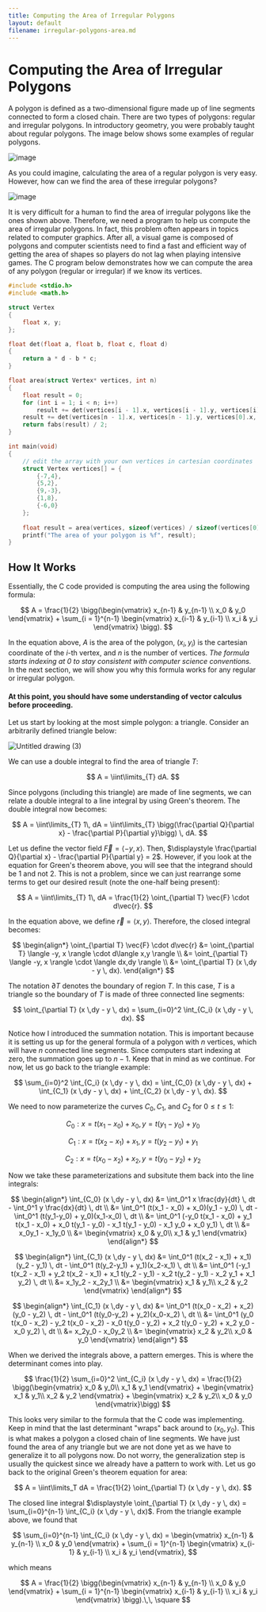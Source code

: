 ```yaml
---
title: Computing the Area of Irregular Polygons
layout: default
filename: irregular-polygons-area.md
---
```


# Computing the Area of Irregular Polygons
A polygon is defined as a two-dimensional figure made up of line segments connected to form a closed chain. There are two types of polygons: regular and irregular polygons. In introductory geometry, you were probably taught about regular polygons. The image below shows some examples of regular polygons.

![image](https://github.com/VJZ-Corp/vjz-corp.github.io/assets/73851560/85f50e29-8d4a-47b4-9228-40a1c6c66a7b)

As you could imagine, calculating the area of a regular polygon is very easy. However, how can we find the area of these irregular polygons?

![image](https://github.com/VJZ-Corp/vjz-corp.github.io/assets/73851560/15fdc522-ddd4-4143-bbbd-ee84cf78fdbf)

It is very difficult for a human to find the area of irregular polygons like the ones shown above. Therefore, we need a program to help us compute the area of irregular polygons. In fact, this problem often appears in topics related to computer graphics. After all, a visual game is composed of polygons and computer scientists need to find a fast and efficient way of getting the area of shapes so players do not lag when playing intensive games. The C program below demonstrates how we can compute the area of any polygon (regular or irregular) if we know its vertices.

```c
#include <stdio.h>
#include <math.h>

struct Vertex
{
    float x, y;
};

float det(float a, float b, float c, float d)
{
    return a * d - b * c;
}

float area(struct Vertex* vertices, int n)
{
    float result = 0; 
    for (int i = 1; i < n; i++)
        result += det(vertices[i - 1].x, vertices[i - 1].y, vertices[i].x, vertices[i].y);                   
    result += det(vertices[n - 1].x, vertices[n - 1].y, vertices[0].x, vertices[0].y);
    return fabs(result) / 2;
}

int main(void) 
{
    // edit the array with your own vertices in cartesian coordinates
    struct Vertex vertices[] = { 
        {-7,4},
        {5,2},
        {9,-3},
        {1,8},
        {-6,0}
    };
    
    float result = area(vertices, sizeof(vertices) / sizeof(vertices[0]));
    printf("The area of your polygon is %f", result);
}
```

## How It Works
Essentially, the C code provided is computing the area using the following formula:

$$
A = \frac{1}{2} \bigg(\begin{vmatrix}
x_{n-1} & y_{n-1} \\ 
x_0 & y_0 
\end{vmatrix} + \sum_{i = 1}^{n-1} \begin{vmatrix}
x_{i-1} & y_{i-1} \\ 
x_i & y_i 
\end{vmatrix} \bigg).
$$

In the equation above, $A$ is the area of the polygon, $(x_i, y_i)$ is the cartesian coordinate of the $i$-th vertex, and $n$ is the number of vertices. *The formula starts indexing at 0 to stay consistent with computer science conventions.*  In the next section, we will show you why this formula works for any regular or irregular polygon.

#### **At this point, you should have some understanding of vector calculus before proceeding.** 

Let us start by looking at the most simple polygon: a triangle. Consider an arbitrarily defined triangle below:

![Untitled drawing (3)](https://github.com/VJZ-Corp/vjz-corp.github.io/assets/73851560/845c0d40-2bc4-4c11-ac2b-98a96c9b8c14)

We can use a double integral to find the area of triangle $T$:

$$
A = \iint\limits_{T} dA.
$$

Since polygons (including this triangle) are made of line segments, we can relate a double integral to a line integral by using Green's theorem. The double integral now becomes:

$$
A = \iint\limits_{T} 1\, dA = \iint\limits_{T} \bigg(\frac{\partial Q}{\partial x} - \frac{\partial P}{\partial y}\bigg) \, dA.
$$

Let us define the vector field $\vec{F} = \langle -y, x \rangle$. Then, $\displaystyle \frac{\partial Q}{\partial x} - \frac{\partial P}{\partial y} = 2$. However, if you look at the equation for Green's theorem above, you will see that the integrand should be 1 and not 2. This is not a problem, since we can just rearrange some terms to get our desired result (note the one-half being present):

$$
A = \iint\limits_{T} 1\, dA = \frac{1}{2} \oint_{\partial T} \vec{F} \cdot d\vec{r}.
$$

In the equation above, we define $\vec{r} = \langle x, y \rangle$. Therefore, the closed integral becomes:

$$
\begin{align*}
\oint_{\partial T} \vec{F} \cdot d\vec{r} &= \oint_{\partial T} \langle -y, x \rangle \cdot d\langle x,y \rangle \\
&= \oint_{\partial T} \langle -y, x \rangle \cdot \langle dx,dy \rangle \\ 
&= \oint_{\partial T} (x \,dy - y \, dx).
\end{align*}
$$

The notation $\partial T$ denotes the boundary of region $T$. In this case, $T$ is a triangle so the boundary of $T$ is made of three connected line segments:

$$
\oint_{\partial T} (x \,dy - y \, dx) = \sum_{i=0}^2 \int_{C_i} (x \,dy - y \, dx).
$$

Notice how I introduced the summation notation. This is important because it is setting us up for the general formula of a polygon with $n$ vertices, which will have $n$ connected line segments. Since computers start indexing at zero, the summation goes up to $n-1$. Keep that in mind as we continue. For now, let us go back to the triangle example:

$$
\sum_{i=0}^2 \int_{C_i} (x \,dy - y \, dx) = \int_{C_0} (x \,dy - y \, dx) + \int_{C_1} (x \,dy - y \, dx) + \int_{C_2} (x \,dy - y \, dx).
$$

We need to now parameterize the curves $C_0, C_1$, and $C_2$ for $0 \leq t \leq 1$:

$$
C_0 : x = t(x_1 - x_0) + x_0, \, y = t(y_1-y_0) + y_0 
$$

$$
C_1 : x = t(x_2 - x_1) + x_1, \, y = t(y_2-y_1) + y_1 
$$

$$
C_2 : x = t(x_0 - x_2) + x_2, \, y = t(y_0-y_2) + y_2
$$

Now we take these parameterizations and subsitute them back into the line integrals:

$$
\begin{align*}
\int_{C_0} (x \,dy - y \, dx) &= \int_0^1 x \frac{dy}{dt} \, dt - \int_0^1 y \frac{dx}{dt} \, dt \\
&= \int_0^1 (t(x_1 - x_0) + x_0)(y_1 - y_0) \, dt - \int_0^1 (t(y_1-y_0) + y_0)(x_1-x_0) \, dt \\
&= \int_0^1 (-y_0 t(x_1 - x_0) + y_1 t(x_1 - x_0) + x_0 t(y_1 - y_0) - x_1 t(y_1 - y_0) - x_1 y_0 + x_0 y_1) \, dt \\
&= x_0y_1 - x_1y_0 \\
&= \begin{vmatrix}
x_0 & y_0\\ 
x_1 & y_1 
\end{vmatrix}
\end{align*}
$$

$$
\begin{align*}
\int_{C_1} (x \,dy - y \, dx) &= \int_0^1 (t(x_2 - x_1) + x_1)(y_2 - y_1) \, dt - \int_0^1 (t(y_2-y_1) + y_1)(x_2-x_1) \, dt \\
&= \int_0^1 (-y_1 t(x_2 - x_1) + y_2 t(x_2 - x_1) + x_1 t(y_2 - y_1) - x_2 t(y_2 - y_1) - x_2 y_1 + x_1 y_2) \, dt \\
&= x_1y_2 - x_2y_1 \\
&= \begin{vmatrix}
x_1 & y_1\\ 
x_2 & y_2
\end{vmatrix}
\end{align*}
$$

$$
\begin{align*}
\int_{C_1} (x \,dy - y \, dx) &= \int_0^1 (t(x_0 - x_2) + x_2)(y_0 - y_2) \, dt - \int_0^1 (t(y_0-y_2) + y_2)(x_0-x_2) \, dt \\
&= \int_0^1 (y_0 t(x_0 - x_2) - y_2 t(x_0 - x_2) - x_0 t(y_0 - y_2) + x_2 t(y_0 - y_2) + x_2 y_0 - x_0 y_2) \, dt \\
&= x_2y_0 - x_0y_2 \\
&= \begin{vmatrix}
x_2 & y_2\\ 
x_0 & y_0
\end{vmatrix}
\end{align*}
$$

When we derived the integrals above, a pattern emerges. This is where the determinant comes into play.

$$
\frac{1}{2} \sum_{i=0}^2 \int_{C_i} (x \,dy - y \, dx) = \frac{1}{2} \bigg(\begin{vmatrix}
x_0 & y_0\\ 
x_1 & y_1 
\end{vmatrix} + \begin{vmatrix}
x_1 & y_1\\ 
x_2 & y_2
\end{vmatrix} + \begin{vmatrix}
x_2 & y_2\\ 
x_0 & y_0
\end{vmatrix}\bigg)
$$

This looks very similar to the formula that the C code was implementing. Keep in mind that the last determinant "wraps" back around to $(x_0, y_0)$. This is what makes a polygon a closed chain of line segments. We have just found the area of any triangle but we are not done yet as we have to generalize it to all polygons now. Do not worry, the generalization step is usually the quickest since we already have a pattern to work with. Let us go back to the original Green's theorem equation for area:

$$
A = \iint\limits_T dA = \frac{1}{2} \oint_{\partial T} (x \,dy - y \, dx).
$$

The closed line integral $\displaystyle \oint_{\partial T} (x \,dy - y \, dx) = \sum_{i=0}^{n-1} \int_{C_i} (x \,dy - y \, dx)$. From the triangle example above, we found that 

$$
\sum_{i=0}^{n-1} \int_{C_i} (x \,dy - y \, dx) = \begin{vmatrix}
x_{n-1} & y_{n-1} \\ 
x_0 & y_0 
\end{vmatrix} + \sum_{i = 1}^{n-1} \begin{vmatrix}
x_{i-1} & y_{i-1} \\ 
x_i & y_i 
\end{vmatrix},
$$

which means 

$$
A = \frac{1}{2} \bigg(\begin{vmatrix}
x_{n-1} & y_{n-1} \\ 
x_0 & y_0 
\end{vmatrix} + \sum_{i = 1}^{n-1} \begin{vmatrix}
x_{i-1} & y_{i-1} \\ 
x_i & y_i 
\end{vmatrix} \bigg).\,\, \square
$$
